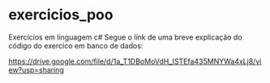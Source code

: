 # exercicios_poo
Exercícios em linguagem c# 
Segue o link de uma breve explicação do código do exercíco em banco de dados:

https://drive.google.com/file/d/1a_T1DBoMoVdH_ISTEfa435MNYWa4xLj8/view?usp=sharing
